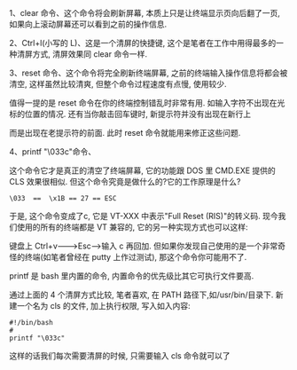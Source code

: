 1、clear 命令、这个命令将会刷新屏幕, 本质上只是让终端显示页向后翻了一页, 如果向上滚动屏幕还可以看到之前的操作信息.

2、Ctrl+l(小写的 L)、这是一个清屏的快捷键, 这个是笔者在工作中用得最多的一种清屏方式, 清屏效果同 clear 命令一样.

3、reset 命令、这个命令将完全刷新终端屏幕, 之前的终端输入操作信息将都会被清空, 这样虽然比较清爽, 但整个命令过程速度有点慢, 使用较少.

值得一提的是 reset 命令在你的终端控制错乱时非常有用. 如输入字符不出现在光标的位置的情况. 还有当你敲击回车键时, 新提示符并没有出现在新行上

而是出现在老提示符的前面. 此时 reset 命令就能用来修正这些问题.

4、printf "\033c"命令、

这个命令它才是真正的清空了终端屏幕, 它的功能跟 DOS 里 CMD.EXE 提供的 CLS 效果很相似. 但这个命令究竟是做什么的?它的工作原理是什么?

```
\033  ==  \x1B == 27 == ESC
```

于是, 这个命令变成了<ESC>c, 它是 VT-XXX 中表示"Full Reset (RIS)"的转义码. 现今我们使用的所有的终端都是 VT 兼容的, 它的另一种实现方式也可以这样:

键盘上 Ctrl+v--->Esc-->输入 c 再回加. 但如果你发现自己使用的是一个非常奇怪的终端(如笔者曾经在 putty 上作过测试), 那这个命令你可能用不了.

printf 是 bash 里内置的命令, 内置命令的优先级比其它可执行文件要高.

通过上面的 4 个清屏方式比较, 笔者喜欢, 在 PATH 路径下,如/usr/bin/目录下. 新建一个名为 cls 的文件, 加上执行权限, 写入如入内容:

```
#!/bin/bash
#
printf "\033c"
```

这样的话我们每次需要清屏的时候, 只需要输入 cls 命令就可以了